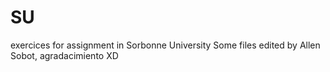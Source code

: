 # SU
exercices for assignment in Sorbonne University
Some files edited by Allen Sobot, agradacimiento XD
